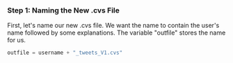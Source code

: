 <!--title={Creating A .csv File}-->

### Step 1: Naming the New .cvs File

First, let's name our new .cvs file. We want the name to contain the user's name followed by some explanations. The variable "outfile" stores the name for us.

```python
outfile = username + "_tweets_V1.cvs"
```



